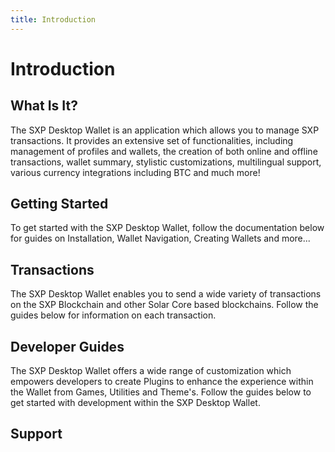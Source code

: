 ```yaml
---
title: Introduction
---
```


# Introduction

## What Is It?

The SXP Desktop Wallet is an application which allows you to manage SXP transactions. It provides an extensive set of functionalities, including management of profiles and wallets, the creation of both online and offline transactions, wallet summary, stylistic customizations, multilingual support, various currency integrations including BTC and much more!

## Getting Started

To get started with the SXP Desktop Wallet, follow the documentation below for guides on Installation, Wallet Navigation, Creating Wallets and more...
<x-link-collection
    :links="[
        ['path' => '/docs/desktop-wallet/user-guides/installation', 'name' => 'Installation'],
        ['path' => '/docs/desktop-wallet/user-guides/interface', 'name' => 'Wallet Navigation'],
        ['path' => '/docs/desktop-wallet/user-guides/create-import', 'name' => 'Create or Import Wallets'],
        ['path' => '/docs/desktop-wallet/user-guides/add-contact', 'name' => 'Add a Contact'],
        ['path' => '/docs/desktop-wallet/rewards', 'name' => 'SXP Rewards (Staking)'],
        ['path' => '/docs/desktop-wallet/integrations', 'name' => 'Cryptoasset Integrations'],
    ]"
/>

## Transactions

The SXP Desktop Wallet enables you to send a wide variety of transactions on the SXP Blockchain and other Solar Core based blockchains. Follow the guides below for information on each transaction.
<x-link-collection
    :links="[
        ['path' => '/docs/desktop-wallet/user-guides/send', 'name' => 'Send SXP Transfer'],
        ['path' => '/docs/desktop-wallet/user-guides/vote-unvote', 'name' => 'Vote or Unvote a Delegate'],
        ['path' => '/docs/desktop-wallet/user-guides/register-resign-delegate', 'name' => 'Register or Resign a Delegate'],
        ['path' => '/docs/desktop-wallet/user-guides/sign-verify', 'name' => 'Sign & Verify Messages'],
        ['path' => '/docs/desktop-wallet/user-guides/register-second-passphrase', 'name' => 'Register a Second Passphrase'],
        ['path' => '/docs/desktop-wallet/user-guides/ipfs-hash', 'name' => 'Store an IPFS Hash'],
        ['path' => '/docs/desktop-wallet/user-guides/transaction-fees', 'name' => 'Transactions Fees'],
    ]"
/>

## Developer Guides

The SXP Desktop Wallet offers a wide range of customization which empowers developers to create Plugins to enhance the experience within the Wallet from Games, Utilities and Theme's. Follow the guides below to get started with development within the SXP Desktop Wallet.
<x-link-collection
    :links="[
        ['path' => '/docs/desktop-wallet/developer-guides/build-source', 'name' => 'Build the Wallet from Source'],
        ['path' => '/docs/desktop-wallet/developer-guides/plugin', 'name' => 'Develop a Plugin'],
        ['path' => '/docs/desktop-wallet/developer-guides/wallet-theme', 'name' => 'Develop a Theme Plugin'],
        ['path' => '/docs/desktop-wallet/user-guides/security', 'name' => 'Security'],
    ]"
/>

## Support

<x-link-collection
    :links="[
        ['path' => '/docs/desktop-wallet/support/troubleshooting', 'name' => 'Troubleshooting'],
    ]"
/>
